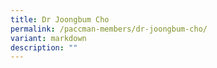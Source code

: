 ```yaml
---
title: Dr Joongbum Cho
permalink: /paccman-members/dr-joongbum-cho/
variant: markdown
description: ""
---
```

